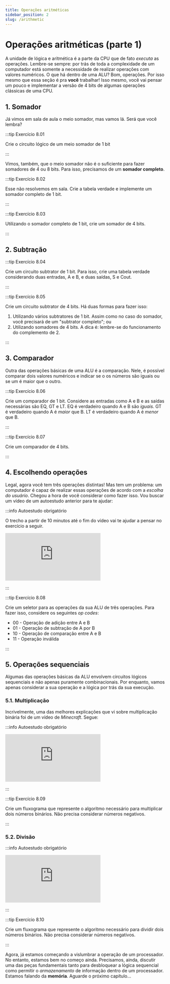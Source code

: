 ```yaml
---
title: Operações aritméticas
sidebar_position: 2
slug: /arithmetic
---
```


# Operações aritméticas (parte 1)

A unidade de lógica e aritmética é a parte da CPU que de fato *executa* as
operações. Lembre-se sempre: por trás de toda a complexidade de um computador
está somente a necessidade de realizar operações com valores numéricos. O que
há dentro de uma ALU? Bom, operações. Por isso mesmo que essa seção é pra
**você** trabalhar! Isso mesmo, você vai pensar um pouco e implementar a versão
de 4 bits de algumas operações clássicas de uma CPU.

## 1. Somador

Já vimos em sala de aula o meio somador, mas vamos lá. Será que você lembra?

:::tip Exercício 8.01

Crie o circuito lógico de um meio somador de 1 bit

:::

Vimos, também, que o meio somador não é o suficiente para fazer somadores de 4
ou 8 bits. Para isso, precisamos de um **somador completo**.

:::tip Exercício 8.02

Esse não resolvemos em sala. Crie a tabela verdade e implemente um somador
completo de 1 bit.

:::

:::tip Exercício 8.03

Utilizando o somador completo de 1 bit, crie um somador de 4 bits.

:::

## 2. Subtração

:::tip Exercício 8.04

Crie um circuito subtrator de 1 bit. Para isso, crie uma tabela verdade
considerando duas entradas, A e B, e duas saídas, S e Cout.

:::

:::tip Exercício 8.05

Crie um circuito subtrator de 4 bits. Há duas formas para fazer isso:

1. Utilizando vários subtratores de 1 bit. Assim como no caso do somador, você
   precisará de um "subtrator completo"; ou
2. Utilizando somadores de 4 bits. A dica é: lembre-se do funcionamento do
   complemento de 2.

:::

## 3. Comparador

Outra das operações básicas de uma ALU é a comparação. Nele, é possível
comparar dois valores numéricos e indicar se o os números são iguais ou se um é
maior que o outro.

:::tip Exercício 8.06

Crie um comparador de 1 bit. Considere as entradas como A e B e as saídas
necessárias são EQ, GT e LT. EQ é verdadeiro quando A e B são *iguais*. GT é
verdadeiro quando A é *maior* que B. LT é verdadeiro quando A é *menor* que B.

:::

:::tip Exercício 8.07

Crie um comparador de 4 bits.

:::

## 4. Escolhendo operações

Legal, agora você tem três operações distintas! Mas tem um problema: um
computador é capaz de realizar essas operações de acordo com a *escolha do
usuário*. Chegou a hora de você considerar como fazer isso. Vou buscar um vídeo
de um autoestudo anterior para te ajudar:

:::info Autoestudo obrigatório

O trecho a partir de 10 minutos até o fim do vídeo vai te ajudar a pensar no
exercício a seguir.

<div style={{ textAlign: 'center' }}>
    <iframe 
        style={{
            display: 'block',
            margin: 'auto',
            width: '100%',
            height: '50vh',
        }}
        src="https://www.youtube.com/embed/HjneAhCy2N4" 
        frameborder="0" 
        allowFullScreen>
    </iframe>
</div>

:::

:::tip Exercício 8.08

Crie um seletor para as operações da sua ALU de três operações. Para fazer isso, considere os seguintes *op codes*:

* 00 - Operação de adição entre A e B
* 01 - Operação de subtração de A por B
* 10 - Operação de comparação entre A e B
* 11 - Operação inválida

:::

## 5. Operações sequenciais

Algumas das operações básicas da ALU envolvem circuitos lógicos sequenciais e
não apenas puramente combinacionais. Por enquanto, vamos apenas considerar a
sua operação e a lógica por trás da sua execução.

### 5.1. Multiplicação

Incrivelmente, uma das melhores explicações que vi sobre multiplicação binária
foi de um vídeo de *Minecraft*. Segue:

:::info Autoestudo obrigatório

<div style={{ textAlign: 'center' }}>
    <iframe 
        style={{
            display: 'block',
            margin: 'auto',
            width: '100%',
            height: '50vh',
        }}
        src="https://www.youtube.com/embed/hif-FueLM8M" 
        frameborder="0" 
        allowFullScreen>
    </iframe>
</div>

:::

:::tip Exercício 8.09

Crie um fluxograma que represente o algoritmo necessário para multiplicar dois
números binários. Não precisa considerar números negativos.

:::

### 5.2. Divisão

:::info Autoestudo obrigatório

<div style={{ textAlign: 'center' }}>
    <iframe 
        style={{
            display: 'block',
            margin: 'auto',
            width: '100%',
            height: '50vh',
        }}
        src="https://www.youtube.com/embed/QTO9msstzaw" 
        frameborder="0" 
        allowFullScreen>
    </iframe>
</div>

:::

:::tip Exercício 8.10

Crie um fluxograma que represente o algoritmo necessário para dividir dois
números binários. Não precisa considerar números negativos.

:::

Agora, já estamos começando a vislumbrar a operação de um processador. No
entanto, estamos bem no começo ainda. Precisamos, ainda, discutir uma das peças
fundamentais tanto para desbloquear a lógica sequencial como permitir o
*armazenamento* de informação dentro de um processador. Estamos falando da
**memória**. Aguarde o próximo capítulo...
